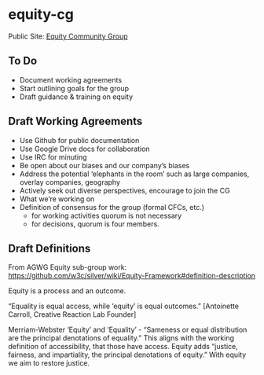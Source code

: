 # equity-cg

Public Site: [Equity Community Group](https://www.w3.org/community/equity/)

## To Do

- Document working agreements
- Start outlining goals for the group
- Draft guidance & training on equity

## Draft Working Agreements

- Use Github for public documentation
- Use Google Drive docs for collaboration
- Use IRC for minuting
- Be open about our biases and our company’s biases
- Address the potential ‘elephants in the room’ such as large companies, overlay companies, geography
- Actively seek out diverse perspectives, encourage to join the CG
- What we’re working on
- Definition of consensus for the group (formal CFCs, etc.)
  - for working activities quorum is not necessary
  - for decisions, quorum is four members.

## Draft Definitions

From AGWG Equity sub-group work: https://github.com/w3c/silver/wiki/Equity-Framework#definition-description 

Equity is a process and an outcome.

“Equality is equal access, while ‘equity’ is equal outcomes.” [Antoinette Carroll, Creative Reaction Lab Founder]

Merriam-Webster ‘Equity’ and ‘Equality’ - “Sameness or equal distribution are the principal denotations of equality.” This aligns with the working definition of accessibility, that those have access. Equity adds “justice, fairness, and impartiality, the principal denotations of equity.” With equity we aim to restore justice.

